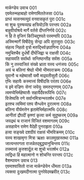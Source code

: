 मार्कण्डेय उवाच	001  
एवमेतन्महाबाहो रामेणामिततेजसा	001a  
प्राप्तं व्यसनमत्युग्रं वनवासकृतं पुरा	001c  
मा शुचः पुरुषव्याघ्र क्षत्रियोऽसि परन्तप	002a  
बाहुवीर्याश्रये मार्गे वर्तसे दीप्तनिर्णये	002c  
न हि ते वृजिनं किञ्चिद्दृश्यते परमण्वपि	003a  
अस्मिन्मार्गे विषीदेयुः सेन्द्रा अपि सुरासुराः	003c  
संहत्य निहतो वृत्रो मरुद्भिर्वज्रपाणिना	004a  
नमुचिश्चैव दुर्धर्षो दीर्घजिह्वा च राक्षसी	004c  
सहायवति सर्वार्थाः सन्तिष्ठन्तीह सर्वशः	005a  
किं नु तस्याजितं संख्ये भ्राता यस्य धनंजयः	005c  
अयं च बलिनां श्रेष्ठो भीमो भीमपराक्रमः	006a  
युवानौ च महेष्वासौ यमौ माद्रवतीसुतौ	006c  
एभिः सहायैः कस्मात्त्वं विषीदसि परंतप	006e  
य इमे वज्रिणः सेनां जयेयुः समरुद्गणाम्	007a  
त्वमप्येभिर्महेष्वासैः सहायैर्देवरूपिभिः	007c  
विजेष्यसि रणे सर्वानमित्रान्भरतर्षभ	007e  
इतश्च त्वमिमां पश्य सैन्धवेन दुरात्मना	008a  
बलिना वीर्यमत्तेन हृतामेभिर्महात्मभिः	008c  
आनीतां द्रौपदीं कृष्णां कृत्वा कर्म सुदुष्करम्	009a  
जयद्रथं च राजानं विजितं वशमागतम्	009c  
असहायेन रामेण वैदेही पुनराहृता	010a  
हत्वा सङ्ख्ये दशग्रीवं राक्षसं भीमविक्रमम्	010c  
यस्य शाखामृगा मित्रा ऋक्षाः कालमुखास्तथा	011a  
जात्यन्तरगता राजन्नेतद्बुद्ध्यानुचिन्तय	011c  
तस्मात्त्वं कुरुशार्दूल मा शुचो भरतर्षभ	012a  
त्वद्विधा हि महात्मानो न शोचन्ति परन्तप	012c  
वैशम्पायन उवाच	013  
एवमाश्वासितो राजा मार्कण्डेयेन धीमता	013a  
त्यक्त्वा दुःखमदीनात्मा पुनरेवेदमब्रवीत्	013c  
